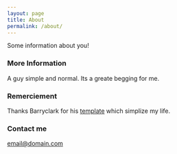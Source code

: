 ```yaml
---
layout: page
title: About
permalink: /about/
---
```


Some information about you!

### More Information

A guy simple and normal. Its a greate begging for me.


### Remerciement

Thanks Barryclark for his [template](https://github.com/barryclark/jekyll-now) which simplize my life.


### Contact me

[email@domain.com](mailto:email@domain.com)